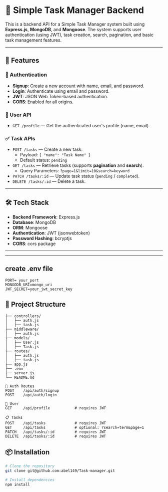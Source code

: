 # 📝 Simple Task Manager Backend

This is a backend API for a Simple Task Manager system built using **Express.js**, **MongoDB**, and **Mongoose**. The system supports user authentication (using JWT), task creation, search, pagination, and basic task management features.

---

## 🚀 Features

### 🔐 Authentication
- **Signup**: Create a new account with name, email, and password.
- **Login**: Authenticate using email and password.
- **JWT**: JSON Web Token-based authentication.
- **CORS**: Enabled for all origins.

### 👤 User API
- `GET /profile` — Get the authenticated user's profile (name, email).

### ✅ Task APIs
- `POST /tasks` — Create a new task.
  - Payload: `{ "name": "Task Name" }`
  - Default status: `pending`
- `GET /tasks` — Retrieve tasks (supports **pagination** and **search**).
  - Query Parameters: `?page=1&limit=10&search=keyword`
- `PATCH /tasks/:id` — Update task status (`pending` / `completed`).
- `DELETE /tasks/:id` — Delete a task.

---

## 🛠️ Tech Stack

- **Backend Framework**: Express.js
- **Database**: MongoDB
- **ORM**: Mongoose
- **Authentication**: JWT (jsonwebtoken)
- **Password Hashing**: bcryptjs
- **CORS**: cors package

---
---
## create .env file
```
PORT= your_port
MONGODB_URI=mongo_uri
JWT_SECRET=your_jwt_secret_key
```
## 📁 Project Structure

```
├── controllers/
│   ├── auth.js
│   ├── task.js
├── middleware/
│   ├── auth.js
├── models/
│   ├── User.js
│   ├── Task.js
├── routes/
│   ├── auth.js
│   ├── task.js
├── app.js
├── .env
├── server.js
└── README.md
```
```
🔐 Auth Routes
POST    /api/auth/signup
POST    /api/auth/login

👤 User
GET     /api/profile           # requires JWT

📋 Tasks
POST    /api/tasks             # requires JWT
GET     /api/tasks             # optional: ?search=term&page=1
PATCH   /api/tasks/:id         # requires JWT
DELETE  /api/tasks/:id         # requires JWT
```
## 📦 Installation

```bash
# Clone the repository
git clone git@github.com:abel149/Task-manager.git

# Install dependencies
npm install

